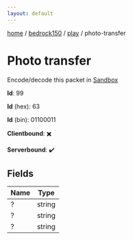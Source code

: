 ```yaml
---
layout: default
---
```


[home](/)  /  [bedrock150](/protocol/bedrock150)  /  [play](/protocol/bedrock150/play)  /  photo-transfer

# Photo transfer

Encode/decode this packet in [Sandbox](../../../sandbox/bedrock150#play.photo_transfer)

**Id**: 99

**Id** (hex): 63

**Id** (bin): 01100011

**Clientbound**: ✖️

**Serverbound**: ✔️

## Fields

Name | Type
---|---
? | string
? | string
? | string
